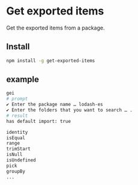 # Get exported items

Get the exported items from a package.

## Install

```bash
npm install -g get-exported-items
```

## example

```bash
gei
# prompt
✔ Enter the package name … lodash-es
✔ Enter the folders that you want to search … .
# result
has default import: true

identity
isEqual
range
trimStart
isNull
isUndefined
pick
groupBy
...
```
